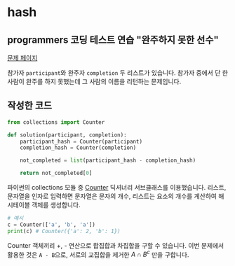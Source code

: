 # hash

## programmers 코딩 테스트 연습 "완주하지 못한 선수"

[문제 페이지](https://programmers.co.kr/learn/courses/30/lessons/42576?language=python3)

참가자 `participant`와 완주자 `completion` 두 리스트가 있습니다. 참가자 중에서 단 한 사람이 완주를 하지 못했는데 그 사람의 이름을 리턴하는 문제입니다.

## 작성한 코드

```python
from collections import Counter

def solution(participant, completion):
    participant_hash = Counter(participant)
    completion_hash = Counter(completion)

    not_completed = list(participant_hash - completion_hash)

    return not_completed[0]
```

파이썬의 collections 모듈 중 [Counter](https://docs.python.org/3/library/collections.html#collections.Counter) 딕셔너리 서브클래스를 이용했습니다. 리스트, 문자열을 인자로 입력하면 문자열은 문자의 개수, 리스트는 요소의 개수를 계산하여 해시테이블 객체를 생성합니다.

```python
# 예시
c = Counter(['a', 'b', 'a'])
print(c) # Counter({'a': 2, 'b': 1})
```

Counter 객체끼리 +, - 연산으로 합집합과 차집합을 구할 수 있습니다. 이번 문제에서 활용한 것은 `A - B`으로, 서로의 교집합을 제거한 ${A}\cap{B}^{c}$ 만을 구합니다.
